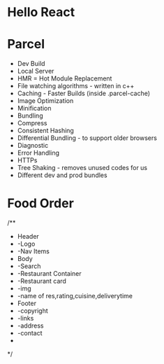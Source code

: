# Hello React


# Parcel 
- Dev Build
- Local Server
- HMR = Hot Module Replacement
- File watching algorithms - written in c++
- Caching - Faster Builds (inside .parcel-cache)
- Image Optimization
- Minification
- Bundling
- Compress
- Consistent Hashing 
- Differential Bundling - to support older browsers
- Diagnostic
- Error Handling
- HTTPs
- Tree Shaking - removes unused codes for us
- Different dev and prod bundles

# Food Order 
/**
 * Header
 * -Logo
 * -Nav Items
 * Body
 * -Search
 * -Restaurant Container
 * -Restaurant card
 *   -img
 *   -name of res,rating,cuisine,deliverytime
 * Footer
 *  -copyright
 *  -links
 *  -address
 *  -contact
 *
 */